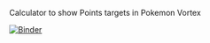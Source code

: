 Calculator to show Points targets in Pokemon Vortex

[![Binder](https://mybinder.org/badge_logo.svg)](https://mybinder.org/v2/gh/LW337/VortexExpCalc/tree/)
